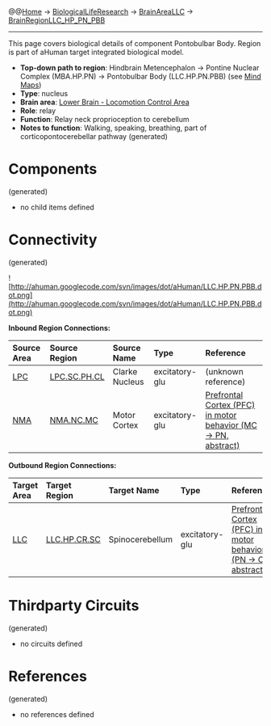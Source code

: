 @@[Home](Home.md) -> [BiologicalLifeResearch](BiologicalLifeResearch.md) -> [BrainAreaLLC](BrainAreaLLC.md) -> [BrainRegionLLC\_HP\_PN\_PBB](BrainRegionLLC_HP_PN_PBB.md)

---


This page covers biological details of component Pontobulbar Body.
Region is part of aHuman target integrated biological model.

  * **Top-down path to region**: Hindbrain Metencephalon -> Pontine Nuclear Complex (MBA.HP.PN) -> Pontobulbar Body (LLC.HP.PN.PBB) (see [Mind Maps](OverallMindMaps.md))
  * **Type**: nucleus
  * **Brain area**: [Lower Brain - Locomotion Control Area](BrainAreaLLC.md)
  * **Role**: relay
  * **Function**: Relay neck proprioception to cerebellum
  * **Notes to function**: Walking, speaking, breathing, part of corticopontocerebellar pathway
(generated)
# Components #
(generated)


  * no child items defined

# Connectivity #
(generated)


![http://ahuman.googlecode.com/svn/images/dot/aHuman/LLC.HP.PN.PBB.dot.png](http://ahuman.googlecode.com/svn/images/dot/aHuman/LLC.HP.PN.PBB.dot.png)

**Inbound Region Connections:**

| **Source Area** | **Source Region** | **Source Name** | **Type** | **Reference** |
|:----------------|:------------------|:----------------|:---------|:--------------|
| [LPC](BrainAreaLPC.md) | [LPC.SC.PH.CL](BrainRegionLPC_SC_PH_CL.md) | Clarke Nucleus  | excitatory-glu | (unknown reference) |
| [NMA](BrainAreaNMA.md) | [NMA.NC.MC](BrainRegionNMA_NC_MC.md) | Motor Cortex    | excitatory-glu | [Prefrontal Cortex (PFC) in motor behavior (MC -> PN, abstract)](https://www.google.ru/search?hl=rutbo=ptbm=bksq=isbn:0080887988) |

**Outbound Region Connections:**

| **Target Area** | **Target Region** | **Target Name** | **Type** | **Reference** |
|:----------------|:------------------|:----------------|:---------|:--------------|
| [LLC](BrainAreaLLC.md) | [LLC.HP.CR.SC](BrainRegionLLC_HP_CR_SC.md) | Spinocerebellum | excitatory-glu | [Prefrontal Cortex (PFC) in motor behavior (PN -> CR, abstract)](https://www.google.ru/search?hl=rutbo=ptbm=bksq=isbn:0080887988) |

# Thirdparty Circuits #
(generated)

  * no circuits defined

# References #
(generated)

  * no references defined
